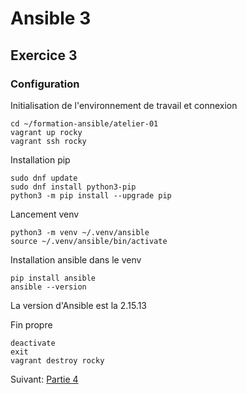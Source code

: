 # Ansible 3
## Exercice 3
### Configuration
Initialisation de l'environnement de travail et connexion
```console
cd ~/formation-ansible/atelier-01
vagrant up rocky
vagrant ssh rocky
```

Installation pip 
```console
sudo dnf update
sudo dnf install python3-pip
python3 -m pip install --upgrade pip
```

Lancement venv
```console
python3 -m venv ~/.venv/ansible
source ~/.venv/ansible/bin/activate
```

Installation ansible dans le venv
```console
pip install ansible
ansible --version
```
La version d'Ansible est la 2.15.13

Fin propre
```console
deactivate
exit
vagrant destroy rocky
```
Suivant:  [Partie 4](https://github.com/Thecoolmagnet/formation-ansible-ema/blob/main/Ansible_4/Ansible_4.1.md)

